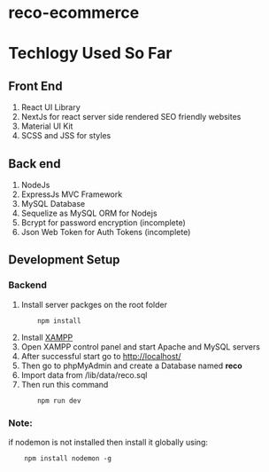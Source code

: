 # reco-ecommerce

# Techlogy Used So Far

## Front End

<ol>
<li>React UI Library</li>
<li>NextJs for react server side rendered SEO friendly websites </li>
<li>Material UI Kit</li>
<li>SCSS and JSS for styles</li>
</ol> 


## Back end

<ol>
<li>NodeJs </li>
<li>ExpressJs MVC Framework</li>
<li>MySQL Database</li>
<li>Sequelize as MySQL ORM for Nodejs</li>
<li>Bcrypt for password encryption (incomplete)</li>
<li>Json Web Token for Auth Tokens (incomplete)</li>
</ol> 

## Development Setup

### Backend

   <ol>
  <li>Install server packges on the root folder</li>
   
  
        npm install
   
   
  <li>Install <a href="https://www.apachefriends.org/index.html" target=_blank">XAMPP</a> </li>
  <li> Open XAMPP control panel and start Apache and MySQL servers</li>
  <li>After successful start go to <a href="http://localhost/" target="_blank">http://localhost/</a></li>
  <li>Then go to phpMyAdmin and create a Database named <b>reco</b></li>
  <li> Import data from /lib/data/reco.sql</li>
  <li> Then run this command </li>
   
   
        npm run dev
  </ol>
  
  ### Note:
  <p>if nodemon is not installed then install it globally using: </p>
        
        npm install nodemon -g
